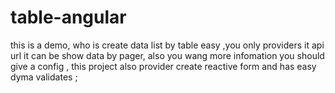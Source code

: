 # table-angular
this is a demo, who is create data list by table easy ,you only providers it api url it can be show data by pager, also you wang more infomation  you should give a config , this project also provider create reactive form and has easy dyma validates ;
